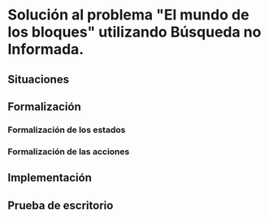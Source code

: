 # Solución al problema "El mundo de los bloques" utilizando Búsqueda no Informada.

## Situaciones

## Formalización

### Formalización de los estados
### Formalización de las acciones

## Implementación

## Prueba de escritorio
